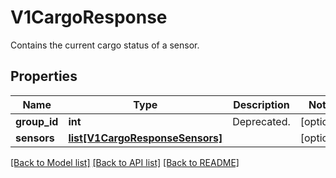 # V1CargoResponse

Contains the current cargo status of a sensor.
## Properties
Name | Type | Description | Notes
------------ | ------------- | ------------- | -------------
**group_id** | **int** | Deprecated. | [optional] 
**sensors** | [**list[V1CargoResponseSensors]**](V1CargoResponseSensors.md) |  | [optional] 

[[Back to Model list]](../README.md#documentation-for-models) [[Back to API list]](../README.md#documentation-for-api-endpoints) [[Back to README]](../README.md)


